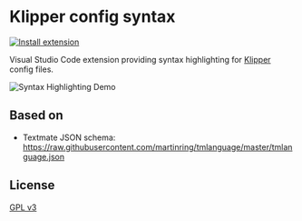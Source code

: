 # Klipper config syntax

[![Install extension](https://img.shields.io/badge/vscode-klipper-blue?logo=visual-studio-code&style=flat)](vscode:extension/aeresov.klipper)

Visual Studio Code extension providing syntax highlighting for [Klipper](https://github.com/KevinOConnor/klipper) config files.

![Syntax Highlighting Demo](https://i.imgur.com/CgOVLAE.png)

## Based on

- Textmate JSON schema:
  https://raw.githubusercontent.com/martinring/tmlanguage/master/tmlanguage.json

## License

[GPL v3](LICENSE)